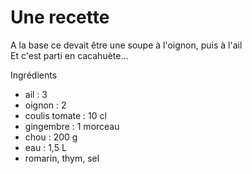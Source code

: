 # Une recette
A la base ce devait être une soupe à l'oignon, puis à l'ail  
Et c'est parti en cacahuète...

Ingrédients
- ail           :   3
- oignon        :   2
- coulis tomate :   10 cl
- gingembre     :   1 morceau
- chou          :   200 g
- eau           :   1,5 L
- romarin, thym, sel
